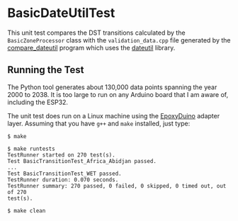 # BasicDateUtilTest

This unit test compares the DST transitions calculated by the
`BasicZoneProcessor` class with the `validation_data.cpp` file generated by the
[compare_dateutil](https://github.com/bxparks/AceTimeTools/tree/develop/compare_dateutil)
program which uses the [dateutil](https://pypi.org/project/python-dateutil/)
library.

## Running the Test

The Python tool generates about 130,000 data points spanning the year 2000 to
2038. It is too large to run on any Arduino board that I am aware of, including
the ESP32.

The unit test does run on a Linux machine using the
[EpoxyDuino](https://github.com/bxparks/EpoxyDuino) adapter layer.
Assuming that you have `g++` and `make` installed, just type:

```
$ make

$ make runtests
TestRunner started on 270 test(s).        
Test BasicTransitionTest_Africa_Abidjan passed.
...
Test BasicTransitionTest_WET passed.
TestRunner duration: 0.070 seconds.
TestRunner summary: 270 passed, 0 failed, 0 skipped, 0 timed out, out of 270
test(s).

$ make clean
```
